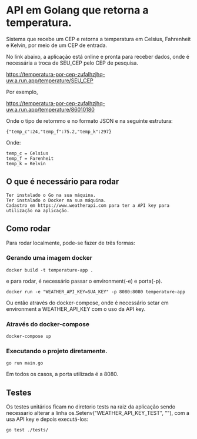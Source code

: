 # API em Golang que retorna a temperatura.

Sistema que recebe um CEP e retorna a temperatura em Celsius, Fahrenheit e Kelvin, por meio de um CEP de entrada.

No link abaixo, a aplicação está online e pronta para receber dados, onde é necessária a troca de SEU_CEP pelo CEP de pesquisa.

https://temperatura-por-cep-zufalhzjhq-uw.a.run.app/temperature/SEU_CEP

Por exemplo,

https://temperatura-por-cep-zufalhzjhq-uw.a.run.app/temperature/86010180

Onde o tipo de retornmo e no formato JSON e na seguinte estrutura:
```
{"temp_c":24,"temp_f":75.2,"temp_k":297}
```

Onde:

```
temp_c = Celsius
temp_f = Farenheit
temp_k = Kelvin
```

## O que é necessário para rodar

```
Ter instalado o Go na sua máquina.
Ter instalado o Docker na sua máquina.
Cadastro em https://www.weatherapi.com para ter a API key para utilização na aplicação.
```


## Como rodar

Para rodar localmente, pode-se fazer de três formas:

### Gerando uma imagem docker

```
docker build -t temperature-app .
```

e para rodar, é necessário passar o environment(-e) e porta(-p).

```
docker run -e "WEATHER_API_KEY=SUA_KEY" -p 8080:8080 temperature-app
```

Ou então através do docker-compose, onde é necessário setar em environment a WEATHER_API_KEY com o uso da API key.

### Através do docker-compose

```
docker-compose up
```

### Executando o projeto diretamente.

```
go run main.go
```

Em todos os casos, a porta utilizada é a 8080.

## Testes

Os testes unitários ficam no diretorio tests na raiz da aplicação sendo necessario alterar a linha os.Setenv("WEATHER_API_KEY_TEST", ""), com a usa API key e depois executá-los:

```
go test ./tests/
```